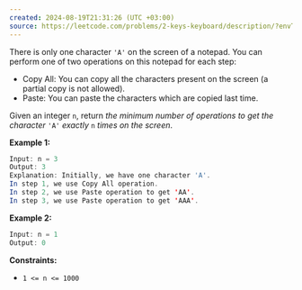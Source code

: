 ```yaml
---
created: 2024-08-19T21:31:26 (UTC +03:00)
source: https://leetcode.com/problems/2-keys-keyboard/description/?envType=daily-question&envId=2024-08-19
---
```

There is only one character `'A'` on the screen of a notepad. You can perform one of two operations on this notepad for each step:

-   Copy All: You can copy all the characters present on the screen (a partial copy is not allowed).
-   Paste: You can paste the characters which are copied last time.

Given an integer `n`, return _the minimum number of operations to get the character_ `'A'` _exactly_ `n` _times on the screen_.


**Example 1:**

``` Java
Input: n = 3
Output: 3
Explanation: Initially, we have one character 'A'.
In step 1, we use Copy All operation.
In step 2, we use Paste operation to get 'AA'.
In step 3, we use Paste operation to get 'AAA'.
```


**Example 2:**

``` Java
Input: n = 1
Output: 0
```


**Constraints:**

-   `1 <= n <= 1000`
